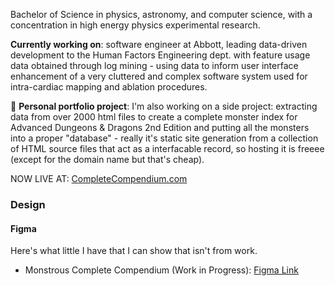 

<!--
**decheine/decheine** is a ✨ _special_ ✨ repository because its `README.md` (this file) appears on your GitHub profile.

Here are some ideas to get you started:

- 🔭 I’m currently working on ...
- 🌱 I’m currently learning ...
- 👯 I’m looking to collaborate on ...
- 🤔 I’m looking for help with ...
- 💬 Ask me about ...
- 📫 How to reach me: ...
- 😄 Pronouns: ...
- ⚡ Fun fact: ...
-->


Bachelor of Science in physics, astronomy, and computer science, with a concentration in high energy physics experimental research. 

**Currently working on**: software engineer at Abbott, leading data-driven development to the Human Factors Engineering dept. with feature usage data obtained through log mining - using data to inform user interface enhancement of a very cluttered and complex software system used for intra-cardiac mapping and ablation procedures. 

🐲 **Personal portfolio project**: I'm also working on a side project: extracting data from over 2000 html files to create a complete monster index for Advanced Dungeons & Dragons 2nd Edition and putting all the monsters into a proper "database" - really it's static site generation from a collection of HTML source files that act as a interfacable record, so hosting it is freeee (except for the domain name but that's cheap).  

NOW LIVE AT: [CompleteCompendium.com](https://www.completecompendium.com/)

### Design

#### Figma

Here's what little I have that I can show that isn't from work. 

<!--
- Dance Recital Program: [Prototype Link](https://www.figma.com/proto/7ugA2eih0tBYD2w3xav1IA/Design-Mockups?page-id=0%3A1&node-id=6%3A2001&viewport=241%2C48%2C4&scaling=contain&starting-point-node-id=6%3A2001)
-->
- Monstrous Complete Compendium (Work in Progress): [Figma Link](https://www.figma.com/file/DEAPm5NaxYV7St8mjeCH8F/Monstrous-Compendium?node-id=0%3A1) 

